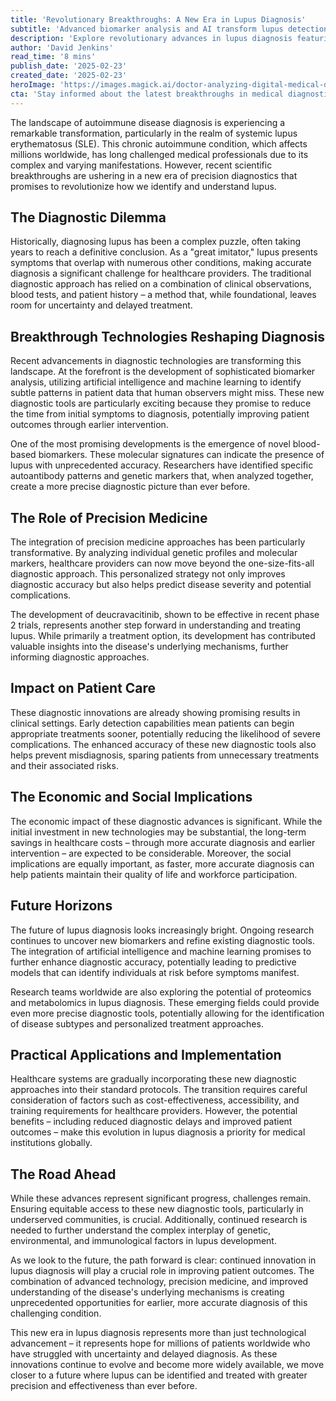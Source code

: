 ```yaml
---
title: 'Revolutionary Breakthroughs: A New Era in Lupus Diagnosis'
subtitle: 'Advanced biomarker analysis and AI transform lupus detection'
description: 'Explore revolutionary advances in lupus diagnosis featuring AI-powered biomarker analysis and precision medicine. Discover how these cutting-edge technologies are transforming patient care and paving the way for earlier, more accurate diagnosis and improved outcomes for individuals with lupus.'
author: 'David Jenkins'
read_time: '8 mins'
publish_date: '2025-02-23'
created_date: '2025-02-23'
heroImage: 'https://images.magick.ai/doctor-analyzing-digital-medical-data-lupus-diagnosis'
cta: 'Stay informed about the latest breakthroughs in medical diagnostics and healthcare innovation. Follow us on LinkedIn for regular updates on cutting-edge developments in autoimmune disease research and treatment!'
---
```


The landscape of autoimmune disease diagnosis is experiencing a remarkable transformation, particularly in the realm of systemic lupus erythematosus (SLE). This chronic autoimmune condition, which affects millions worldwide, has long challenged medical professionals due to its complex and varying manifestations. However, recent scientific breakthroughs are ushering in a new era of precision diagnostics that promises to revolutionize how we identify and understand lupus.

## The Diagnostic Dilemma

Historically, diagnosing lupus has been a complex puzzle, often taking years to reach a definitive conclusion. As a "great imitator," lupus presents symptoms that overlap with numerous other conditions, making accurate diagnosis a significant challenge for healthcare providers. The traditional diagnostic approach has relied on a combination of clinical observations, blood tests, and patient history – a method that, while foundational, leaves room for uncertainty and delayed treatment.

## Breakthrough Technologies Reshaping Diagnosis

Recent advancements in diagnostic technologies are transforming this landscape. At the forefront is the development of sophisticated biomarker analysis, utilizing artificial intelligence and machine learning to identify subtle patterns in patient data that human observers might miss. These new diagnostic tools are particularly exciting because they promise to reduce the time from initial symptoms to diagnosis, potentially improving patient outcomes through earlier intervention.

One of the most promising developments is the emergence of novel blood-based biomarkers. These molecular signatures can indicate the presence of lupus with unprecedented accuracy. Researchers have identified specific autoantibody patterns and genetic markers that, when analyzed together, create a more precise diagnostic picture than ever before.

## The Role of Precision Medicine

The integration of precision medicine approaches has been particularly transformative. By analyzing individual genetic profiles and molecular markers, healthcare providers can now move beyond the one-size-fits-all diagnostic approach. This personalized strategy not only improves diagnostic accuracy but also helps predict disease severity and potential complications.

The development of deucravacitinib, shown to be effective in recent phase 2 trials, represents another step forward in understanding and treating lupus. While primarily a treatment option, its development has contributed valuable insights into the disease's underlying mechanisms, further informing diagnostic approaches.

## Impact on Patient Care

These diagnostic innovations are already showing promising results in clinical settings. Early detection capabilities mean patients can begin appropriate treatments sooner, potentially reducing the likelihood of severe complications. The enhanced accuracy of these new diagnostic tools also helps prevent misdiagnosis, sparing patients from unnecessary treatments and their associated risks.

## The Economic and Social Implications

The economic impact of these diagnostic advances is significant. While the initial investment in new technologies may be substantial, the long-term savings in healthcare costs – through more accurate diagnosis and earlier intervention – are expected to be considerable. Moreover, the social implications are equally important, as faster, more accurate diagnosis can help patients maintain their quality of life and workforce participation.

## Future Horizons

The future of lupus diagnosis looks increasingly bright. Ongoing research continues to uncover new biomarkers and refine existing diagnostic tools. The integration of artificial intelligence and machine learning promises to further enhance diagnostic accuracy, potentially leading to predictive models that can identify individuals at risk before symptoms manifest.

Research teams worldwide are also exploring the potential of proteomics and metabolomics in lupus diagnosis. These emerging fields could provide even more precise diagnostic tools, potentially allowing for the identification of disease subtypes and personalized treatment approaches.

## Practical Applications and Implementation

Healthcare systems are gradually incorporating these new diagnostic approaches into their standard protocols. The transition requires careful consideration of factors such as cost-effectiveness, accessibility, and training requirements for healthcare providers. However, the potential benefits – including reduced diagnostic delays and improved patient outcomes – make this evolution in lupus diagnosis a priority for medical institutions globally.

## The Road Ahead

While these advances represent significant progress, challenges remain. Ensuring equitable access to these new diagnostic tools, particularly in underserved communities, is crucial. Additionally, continued research is needed to further understand the complex interplay of genetic, environmental, and immunological factors in lupus development.

As we look to the future, the path forward is clear: continued innovation in lupus diagnosis will play a crucial role in improving patient outcomes. The combination of advanced technology, precision medicine, and improved understanding of the disease's underlying mechanisms is creating unprecedented opportunities for earlier, more accurate diagnosis of this challenging condition.

This new era in lupus diagnosis represents more than just technological advancement – it represents hope for millions of patients worldwide who have struggled with uncertainty and delayed diagnosis. As these innovations continue to evolve and become more widely available, we move closer to a future where lupus can be identified and treated with greater precision and effectiveness than ever before.